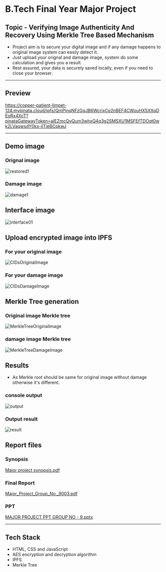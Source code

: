 # B.Tech Final Year Major Project
## Topic - Verifying Image Authenticity And Recovery Using Merkle Tree Based Mechanism

- Project aim is to secure your digital image and if any damage happens to original image system can easily detect it.
- Just upload your orignal and damage image, system do some calculation and gives you a result.
- Rest assured, your data is securely saved locally, even if you need to close your browser.

---
## Preview



https://copper-patient-limpet-124.mypinata.cloud/ipfs/QmPjnqNFzGqJB6WcrjxCe2nBEF4CWouHX5XXqDEoRx4XcT?pinataGatewayToken=aIEZmcQyQum3whxQ4q3g2SMSXU1MSFEfTDOqt0wk2LVaqwsdY0kx-jITieBCpkwJ




---

## Demo image

### Orignal image 

![restored1](https://github.com/prshnT012/final-year-major-project/assets/123406900/0f71a167-99e8-4631-9b73-f7ea070479ca)


### Damage image 


![damage1](https://github.com/prshnT012/final-year-major-project/assets/123406900/4d0bcacb-5857-4e4e-ba1d-114a37f4a44e)



## Interface image 


![interface01](https://github.com/prshnT012/final-year-major-project/assets/123406900/91d74819-6d00-4e1d-87be-ae8dd1d552a3)



## Upload encrypted image into IPFS


### For your original image
![CIDsOriginalImage](https://github.com/prshnT012/final-year-major-project/assets/123406900/ba8834d5-5480-4651-b86f-9db0bb651f18)


### For your damage image
![CIDsDamageImage](https://github.com/prshnT012/final-year-major-project/assets/123406900/32fd2432-4643-4ce6-80de-1cda0a6a135d)



## Merkle Tree generation

### Original image Merkle tree
![MerkleTreeOriginalImage](https://github.com/prshnT012/final-year-major-project/assets/123406900/ba08f67f-d3db-4177-8bcf-6af9989178a2)

### damage image Merkle tree
![MerkleTreeDamageImage](https://github.com/prshnT012/final-year-major-project/assets/123406900/6cae38f7-d888-47bd-9034-d0bf69fb11eb)



## Results

- As Merkle root should be same for original image without damage otherwise it's different.


### console output
![output](https://github.com/prshnT012/final-year-major-project/assets/123406900/af2713fb-02c4-4d16-bbdf-07fa1fd71185)


### Output result
![result](https://github.com/prshnT012/final-year-major-project/assets/123406900/95c1ea44-0d99-494b-9175-710cd3f1120c)



## Report files

### Synopsis
[Major project synopsis.pdf](https://github.com/user-attachments/files/15966608/Major.project.synopsis.pdf)


### Final Report

[Major_Project_Group_No._9003.pdf](https://github.com/user-attachments/files/15966561/Major_Project_Group_No._9003.pdf)



### PPT

[MAJOR PROJECT PPT GROUP NO - 9.pptx](https://github.com/user-attachments/files/15966572/MAJOR.PROJECT.PPT.GROUP.NO.-.9.pptx)


---
## Tech Stack

- HTML, CSS and JavaScript
- AES encryption and decryption algorithm
- IPFS 
- Merkle Tree
